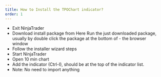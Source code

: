 ```yaml
---
title: How to Install the TPOChart indicator?
order: 1
---
```

- Exit NinjaTrader
- Download install package from Here
Run the just downloaded package, usually by double click the package at the bottom of - the browser window
- Follow the installer wizard steps
- Start NinjaTrader
- Open 10 min chart
- Add the indicator (Ctrl-I), should be at the top of the indicator list.
- Note: No need to import anything

